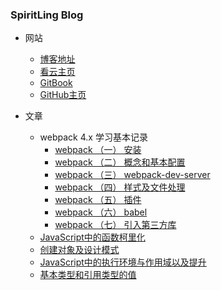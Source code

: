 ### SpiritLing Blog

- 网站
	- [博客地址](https://blog.spiritling.cn)
	- [看云主页](http://kancloud.docs.spiritling.wiki)
	- [GitBook](https://gitbook.docs.spiritling.wiki)
	- [GitHub主页](https://github.com/spiritling)

- 文章

	- webpack 4.x 学习基本记录
		- [webpack （一） 安装](article/webpack-install)
		- [webpack （二） 概念和基本配置](article/webpack-concept-config)
		- [webpack （三） webpack-dev-server](article/webpack-dev-server)
		- [webpack （四） 样式及文件处理](article/webpack-other-file)
		- [webpack （五） 插件](article/webpack-plugins)
		- [webpack （六） babel](article/webpack-babel)
		- [webpack （七） 引入第三方库](article/webpack-other-library)
	- [JavaScript中的函数柯里化](article/javascript-function-currying)
	- [创建对象及设计模式](article/createObj-constructor)
	- [JavaScript中的执行环境与作用域以及提升](article/executionEnvironment-actionScope)
	- [基本类型和引用类型的值](article/primitiveType-referenceType)
	
